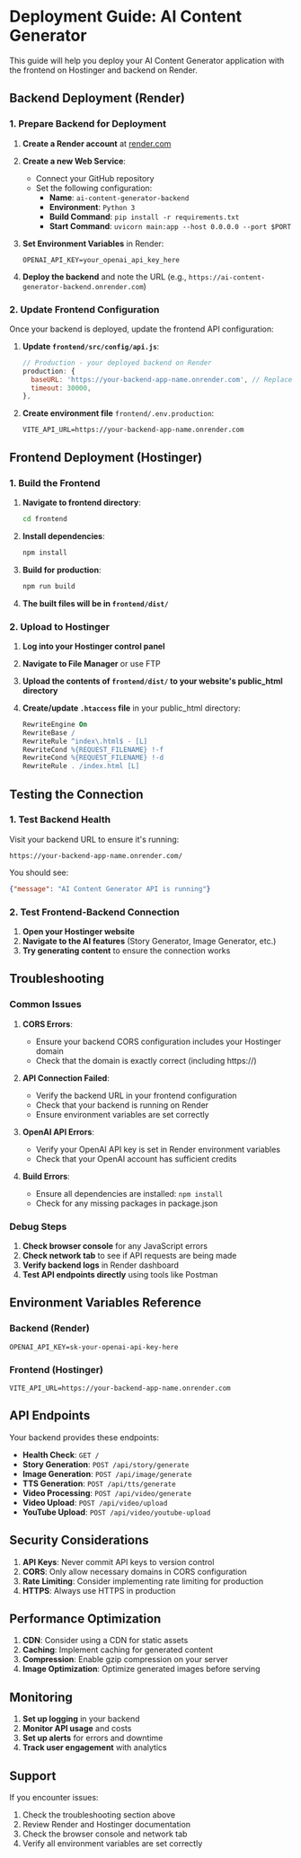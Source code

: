 # Deployment Guide: AI Content Generator

This guide will help you deploy your AI Content Generator application with the frontend on Hostinger and backend on Render.

## Backend Deployment (Render)

### 1. Prepare Backend for Deployment

1. **Create a Render account** at [render.com](https://render.com)

2. **Create a new Web Service**:
   - Connect your GitHub repository
   - Set the following configuration:
     - **Name**: `ai-content-generator-backend`
     - **Environment**: `Python 3`
     - **Build Command**: `pip install -r requirements.txt`
     - **Start Command**: `uvicorn main:app --host 0.0.0.0 --port $PORT`

3. **Set Environment Variables** in Render:
   ```
   OPENAI_API_KEY=your_openai_api_key_here
   ```

4. **Deploy the backend** and note the URL (e.g., `https://ai-content-generator-backend.onrender.com`)

### 2. Update Frontend Configuration

Once your backend is deployed, update the frontend API configuration:

1. **Update `frontend/src/config/api.js`**:
   ```javascript
   // Production - your deployed backend on Render
   production: {
     baseURL: 'https://your-backend-app-name.onrender.com', // Replace with your actual Render URL
     timeout: 30000,
   },
   ```

2. **Create environment file** `frontend/.env.production`:
   ```
   VITE_API_URL=https://your-backend-app-name.onrender.com
   ```

## Frontend Deployment (Hostinger)

### 1. Build the Frontend

1. **Navigate to frontend directory**:
   ```bash
   cd frontend
   ```

2. **Install dependencies**:
   ```bash
   npm install
   ```

3. **Build for production**:
   ```bash
   npm run build
   ```

4. **The built files will be in `frontend/dist/`**

### 2. Upload to Hostinger

1. **Log into your Hostinger control panel**

2. **Navigate to File Manager** or use FTP

3. **Upload the contents of `frontend/dist/` to your website's public_html directory**

4. **Create/update `.htaccess` file** in your public_html directory:
   ```apache
   RewriteEngine On
   RewriteBase /
   RewriteRule ^index\.html$ - [L]
   RewriteCond %{REQUEST_FILENAME} !-f
   RewriteCond %{REQUEST_FILENAME} !-d
   RewriteRule . /index.html [L]
   ```

## Testing the Connection

### 1. Test Backend Health

Visit your backend URL to ensure it's running:
```
https://your-backend-app-name.onrender.com/
```

You should see:
```json
{"message": "AI Content Generator API is running"}
```

### 2. Test Frontend-Backend Connection

1. **Open your Hostinger website**
2. **Navigate to the AI features** (Story Generator, Image Generator, etc.)
3. **Try generating content** to ensure the connection works

## Troubleshooting

### Common Issues

1. **CORS Errors**:
   - Ensure your backend CORS configuration includes your Hostinger domain
   - Check that the domain is exactly correct (including https://)

2. **API Connection Failed**:
   - Verify the backend URL in your frontend configuration
   - Check that your backend is running on Render
   - Ensure environment variables are set correctly

3. **OpenAI API Errors**:
   - Verify your OpenAI API key is set in Render environment variables
   - Check that your OpenAI account has sufficient credits

4. **Build Errors**:
   - Ensure all dependencies are installed: `npm install`
   - Check for any missing packages in package.json

### Debug Steps

1. **Check browser console** for any JavaScript errors
2. **Check network tab** to see if API requests are being made
3. **Verify backend logs** in Render dashboard
4. **Test API endpoints directly** using tools like Postman

## Environment Variables Reference

### Backend (Render)
```
OPENAI_API_KEY=sk-your-openai-api-key-here
```

### Frontend (Hostinger)
```
VITE_API_URL=https://your-backend-app-name.onrender.com
```

## API Endpoints

Your backend provides these endpoints:

- **Health Check**: `GET /`
- **Story Generation**: `POST /api/story/generate`
- **Image Generation**: `POST /api/image/generate`
- **TTS Generation**: `POST /api/tts/generate`
- **Video Processing**: `POST /api/video/generate`
- **Video Upload**: `POST /api/video/upload`
- **YouTube Upload**: `POST /api/video/youtube-upload`

## Security Considerations

1. **API Keys**: Never commit API keys to version control
2. **CORS**: Only allow necessary domains in CORS configuration
3. **Rate Limiting**: Consider implementing rate limiting for production
4. **HTTPS**: Always use HTTPS in production

## Performance Optimization

1. **CDN**: Consider using a CDN for static assets
2. **Caching**: Implement caching for generated content
3. **Compression**: Enable gzip compression on your server
4. **Image Optimization**: Optimize generated images before serving

## Monitoring

1. **Set up logging** in your backend
2. **Monitor API usage** and costs
3. **Set up alerts** for errors and downtime
4. **Track user engagement** with analytics

## Support

If you encounter issues:

1. Check the troubleshooting section above
2. Review Render and Hostinger documentation
3. Check the browser console and network tab
4. Verify all environment variables are set correctly 